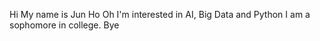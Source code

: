 Hi
My name is Jun Ho Oh 
I'm interested in AI, Big Data and Python
I am a sophomore in college.
Bye
